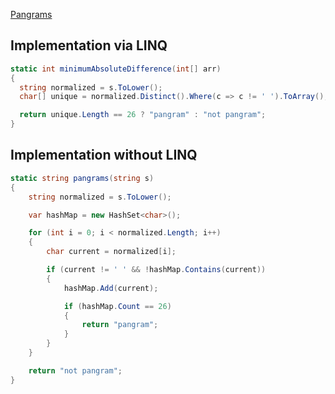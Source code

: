 [Pangrams](https://www.hackerrank.com/challenges/pangrams/problem)

## Implementation via LINQ

```csharp
static int minimumAbsoluteDifference(int[] arr)
{
  string normalized = s.ToLower();
  char[] unique = normalized.Distinct().Where(c => c != ' ').ToArray();

  return unique.Length == 26 ? "pangram" : "not pangram";
}
```

## Implementation without LINQ

```csharp
static string pangrams(string s)
{
    string normalized = s.ToLower();

    var hashMap = new HashSet<char>();

    for (int i = 0; i < normalized.Length; i++)
    {
        char current = normalized[i];

        if (current != ' ' && !hashMap.Contains(current))
        {
            hashMap.Add(current);

            if (hashMap.Count == 26)
            {
                return "pangram";
            }
        }
    }

    return "not pangram";
}
```
